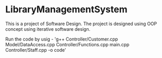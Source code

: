 # LibraryManagementSystem
This is a project of Software Design. The project is designed using OOP concept using iterative software design.

Run the code by usig - 'g++ Controller/Customer.cpp Model/DataAccess.cpp Controller/Functions.cpp main.cpp Controller/Staff.cpp -o code'

